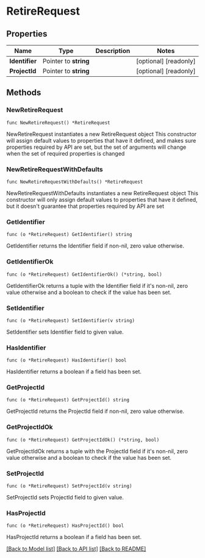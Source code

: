 # RetireRequest

## Properties

Name | Type | Description | Notes
------------ | ------------- | ------------- | -------------
**Identifier** | Pointer to **string** |  | [optional] [readonly] 
**ProjectId** | Pointer to **string** |  | [optional] [readonly] 

## Methods

### NewRetireRequest

`func NewRetireRequest() *RetireRequest`

NewRetireRequest instantiates a new RetireRequest object
This constructor will assign default values to properties that have it defined,
and makes sure properties required by API are set, but the set of arguments
will change when the set of required properties is changed

### NewRetireRequestWithDefaults

`func NewRetireRequestWithDefaults() *RetireRequest`

NewRetireRequestWithDefaults instantiates a new RetireRequest object
This constructor will only assign default values to properties that have it defined,
but it doesn't guarantee that properties required by API are set

### GetIdentifier

`func (o *RetireRequest) GetIdentifier() string`

GetIdentifier returns the Identifier field if non-nil, zero value otherwise.

### GetIdentifierOk

`func (o *RetireRequest) GetIdentifierOk() (*string, bool)`

GetIdentifierOk returns a tuple with the Identifier field if it's non-nil, zero value otherwise
and a boolean to check if the value has been set.

### SetIdentifier

`func (o *RetireRequest) SetIdentifier(v string)`

SetIdentifier sets Identifier field to given value.

### HasIdentifier

`func (o *RetireRequest) HasIdentifier() bool`

HasIdentifier returns a boolean if a field has been set.

### GetProjectId

`func (o *RetireRequest) GetProjectId() string`

GetProjectId returns the ProjectId field if non-nil, zero value otherwise.

### GetProjectIdOk

`func (o *RetireRequest) GetProjectIdOk() (*string, bool)`

GetProjectIdOk returns a tuple with the ProjectId field if it's non-nil, zero value otherwise
and a boolean to check if the value has been set.

### SetProjectId

`func (o *RetireRequest) SetProjectId(v string)`

SetProjectId sets ProjectId field to given value.

### HasProjectId

`func (o *RetireRequest) HasProjectId() bool`

HasProjectId returns a boolean if a field has been set.


[[Back to Model list]](../README.md#documentation-for-models) [[Back to API list]](../README.md#documentation-for-api-endpoints) [[Back to README]](../README.md)


